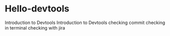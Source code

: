 # Hello-devtools
Introduction to Devtools
Introduction to Devtools 
checking commit
checking in terminal
checking with jira

